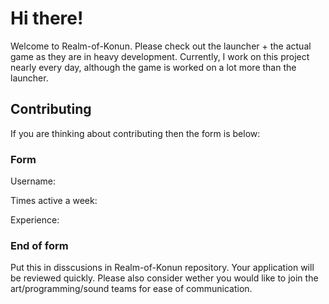 # Hi there!
Welcome to Realm-of-Konun. Please check out the launcher + the actual game as they are in heavy development. Currently, I work on this project nearly every day, although the game is worked on a lot more than the launcher.

## Contributing
If you are thinking about contributing then the form is below:
### Form
Username:

Times active a week:

Experience:
### End of form
Put this in disscusions in Realm-of-Konun repository. Your application will be reviewed quickly. Please also consider wether you would like to join the art/programming/sound teams for ease of communication.
